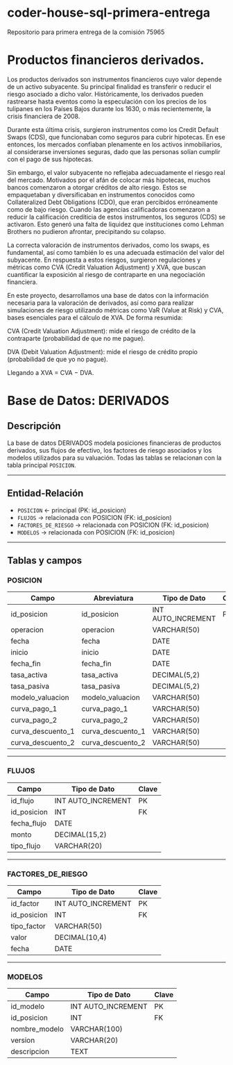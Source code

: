 # coder-house-sql-primera-entrega
Repositorio para primera entrega de la comisión 75965

# Productos financieros derivados.

Los productos derivados son instrumentos financieros cuyo valor depende de un activo subyacente. Su principal finalidad es transferir o reducir el riesgo asociado a dicho valor. Históricamente, los derivados pueden rastrearse hasta eventos como la especulación con los precios de los tulipanes en los Países Bajos durante los 1630, o más recientemente, la crisis financiera de 2008.

Durante esta última crisis, surgieron instrumentos como los Credit Default Swaps (CDS), que funcionaban como seguros para cubrir hipotecas. En ese entonces, los mercados confiaban plenamente en los activos inmobiliarios, al considerarse inversiones seguras, dado que las personas solían cumplir con el pago de sus hipotecas.

Sin embargo, el valor subyacente no reflejaba adecuadamente el riesgo real del mercado. Motivados por el afán de colocar más hipotecas, muchos bancos comenzaron a otorgar créditos de alto riesgo. Estos se empaquetaban y diversificaban en instrumentos conocidos como Collateralized Debt Obligations (CDO), que eran percibidos erróneamente como de bajo riesgo. Cuando las agencias calificadoras comenzaron a reducir la calificación crediticia de estos instrumentos, los seguros (CDS) se activaron. Esto generó una falta de liquidez que instituciones como Lehman Brothers no pudieron afrontar, precipitando su colapso.

La correcta valoración de instrumentos derivados, como los swaps, es fundamental, así como también lo es una adecuada estimación del valor del subyacente. En respuesta a estos riesgos, surgieron regulaciones y métricas como CVA (Credit Valuation Adjustment) y XVA, que buscan cuantificar la exposición al riesgo de contraparte en una negociación financiera.

En este proyecto, desarrollamos una base de datos con la información necesaria para la valoración de derivados, así como para realizar simulaciones de riesgo utilizando métricas como VaR (Value at Risk) y CVA, bases esenciales para el cálculo de XVA. De forma resumida:

CVA (Credit Valuation Adjustment): mide el riesgo de crédito de la contraparte (probabilidad de que no me pague).

DVA (Debit Valuation Adjustment): mide el riesgo de crédito propio (probabilidad de que yo no pague).

Llegando a XVA  = CVA − DVA.


# Base de Datos: DERIVADOS

## Descripción
La base de datos DERIVADOS modela posiciones financieras de productos derivados, sus flujos de efectivo, los factores de riesgo asociados y los modelos utilizados para su valuación. Todas las tablas se relacionan con la tabla principal `POSICION`.

---

## Entidad-Relación
- `POSICION` ← principal (PK: id_posicion)
- `FLUJOS` → relacionada con POSICION (FK: id_posicion)
- `FACTORES_DE_RIESGO` → relacionada con POSICION (FK: id_posicion)
- `MODELOS` → relacionada con POSICION (FK: id_posicion)

---

## Tablas y campos

### POSICION
| Campo               | Abreviatura   | Tipo de Dato      | Clave      |
|--------------------|---------------|-------------------|------------|
| id_posicion        | id_posicion   | INT AUTO_INCREMENT| PK         |
| operacion          | operacion     | VARCHAR(50)       |            |
| fecha              | fecha         | DATE              |            |
| inicio             | inicio        | DATE              |            |
| fecha_fin          | fecha_fin     | DATE              |            |
| tasa_activa        | tasa_activa   | DECIMAL(5,2)      |            |
| tasa_pasiva        | tasa_pasiva   | DECIMAL(5,2)      |            |
| modelo_valuacion   | modelo_valuacion | VARCHAR(50)   |            |
| curva_pago_1       | curva_pago_1  | VARCHAR(50)       |            |
| curva_pago_2       | curva_pago_2  | VARCHAR(50)       |            |
| curva_descuento_1  | curva_descuento_1 | VARCHAR(50)   |            |
| curva_descuento_2  | curva_descuento_2 | VARCHAR(50)   |            |

---

### FLUJOS
| Campo        | Tipo de Dato      | Clave |
|--------------|-------------------|-------|
| id_flujo     | INT AUTO_INCREMENT| PK    |
| id_posicion  | INT               | FK    |
| fecha_flujo  | DATE              |       |
| monto        | DECIMAL(15,2)     |       |
| tipo_flujo   | VARCHAR(20)       |       |

---

### FACTORES_DE_RIESGO
| Campo         | Tipo de Dato     | Clave |
|---------------|------------------|-------|
| id_factor     | INT AUTO_INCREMENT| PK   |
| id_posicion   | INT              | FK    |
| tipo_factor   | VARCHAR(50)      |       |
| valor         | DECIMAL(10,4)    |       |
| fecha         | DATE             |       |

---

### MODELOS
| Campo          | Tipo de Dato     | Clave |
|----------------|------------------|-------|
| id_modelo      | INT AUTO_INCREMENT| PK   |
| id_posicion    | INT              | FK    |
| nombre_modelo  | VARCHAR(100)     |       |
| version        | VARCHAR(20)      |       |
| descripcion    | TEXT             |       |


